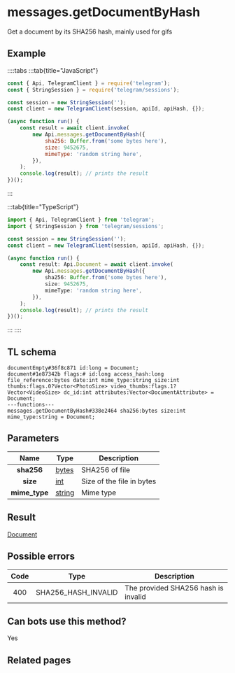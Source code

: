 # messages.getDocumentByHash

Get a document by its SHA256 hash, mainly used for gifs

## Example

::::tabs
:::tab{title="JavaScript"}

```js
const { Api, TelegramClient } = require('telegram');
const { StringSession } = require('telegram/sessions');

const session = new StringSession('');
const client = new TelegramClient(session, apiId, apiHash, {});

(async function run() {
    const result = await client.invoke(
        new Api.messages.getDocumentByHash({
            sha256: Buffer.from('some bytes here'),
            size: 9452675,
            mimeType: 'random string here',
        }),
    );
    console.log(result); // prints the result
})();
```

:::

:::tab{title="TypeScript"}

```ts
import { Api, TelegramClient } from 'telegram';
import { StringSession } from 'telegram/sessions';

const session = new StringSession('');
const client = new TelegramClient(session, apiId, apiHash, {});

(async function run() {
    const result: Api.Document = await client.invoke(
        new Api.messages.getDocumentByHash({
            sha256: Buffer.from('some bytes here'),
            size: 9452675,
            mimeType: 'random string here',
        }),
    );
    console.log(result); // prints the result
})();
```

:::
::::

## TL schema

```
documentEmpty#36f8c871 id:long = Document;
document#1e87342b flags:# id:long access_hash:long file_reference:bytes date:int mime_type:string size:int thumbs:flags.0?Vector<PhotoSize> video_thumbs:flags.1?Vector<VideoSize> dc_id:int attributes:Vector<DocumentAttribute> = Document;
---functions---
messages.getDocumentByHash#338e2464 sha256:bytes size:int mime_type:string = Document;
```

## Parameters

|     Name      | Type                                            | Description               |
| :-----------: | ----------------------------------------------- | ------------------------- |
|  **sha256**   | [bytes](https://core.telegram.org/type/bytes)   | SHA256 of file            |
|   **size**    | [int](https://core.telegram.org/type/int)       | Size of the file in bytes |
| **mime_type** | [string](https://core.telegram.org/type/string) | Mime type                 |

## Result

[Document](https://core.telegram.org/type/Document)

## Possible errors

| Code | Type                | Description                         |
| :--: | ------------------- | ----------------------------------- |
| 400  | SHA256_HASH_INVALID | The provided SHA256 hash is invalid |

## Can bots use this method?

Yes

## Related pages
